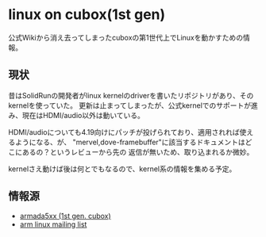 # linux on cubox(1st gen)

公式Wikiから消え去ってしまったcuboxの第1世代上でLinuxを動かすための情報。

## 現状

昔はSolidRunの開発者がlinux kernelのdriverを書いたリポジトリがあり、そのkernelを使っていた。
更新は止まってしまったが、公式kernelでのサポートが進み、現在はHDMI/audio以外は動いている。

HDMI/audioについても4.19向けにパッチが投げられており、適用されれば使えるようになる、が、
"mervel,dove-framebuffer"に該当するドキュメントはどこにあるの？というレビューから先の
返信が無いため、取り込まれるか微妙。

kernelさえ動けば後は何とでもなるので、kernel系の情報を集める予定。

## 情報源

- [armada5xx (1st gen. cubox)](http://forum.solid-run.com/viewforum.php?f=25&sid=8984fe627cd6e883ba4c074959b8e25a)
- [arm linux mailing list](http://archive.armlinux.org.uk/lurker/list/linux-arm-kernel.html)
